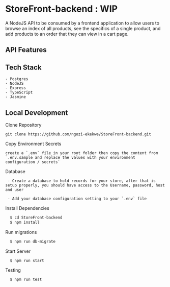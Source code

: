 # StoreFront-backend : WIP

A NodeJS API to be consumed by a frontend application to allow users to browse an index of all products, see the specifics of a single product, and add products to an order that they can view in a cart page.


## API Features

## Tech Stack

```
- Postgres
- NodeJS
- Express
- TypeScript
- Jasmine

```


## Local Development

Clone Repository
```
git clone https://github.com/ngozi-ekekwe/StoreFront-backend.git
```

Copy Environment Secrets
```
create a `.env` file in your root folder then copy the content from  `.env.sample and replace the values with your environment configuration / secrets`
```

Database

```
 - Create a database to hold records for your store, after that is setup properly, you should have access to the Username, password, host and user

 - Add your database configuration setting to your `.env` file
```

Install Dependencies

```sh
  $ cd StoreFront-backend
  $ npm install
```

Run migrations

```sh
  $ npm run db-migrate
```

Start Server
```sh
  $ npm run start
```

Testing

```sh
  $ npm run test
```


